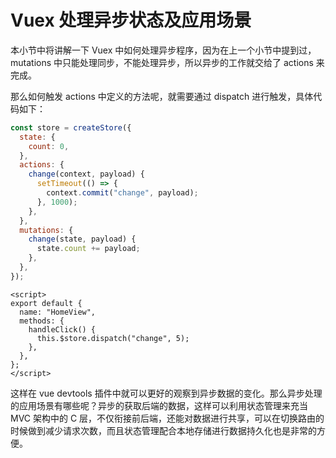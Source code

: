 # Vuex 处理异步状态及应用场景

本小节中将讲解一下 Vuex 中如何处理异步程序，因为在上一个小节中提到过，mutations 中只能处理同步，不能处理异步，所以异步的工作就交给了 actions 来完成。

那么如何触发 actions 中定义的方法呢，就需要通过 dispatch 进行触发，具体代码如下：

```js
const store = createStore({
  state: {
    count: 0,
  },
  actions: {
    change(context, payload) {
      setTimeout(() => {
        context.commit("change", payload);
      }, 1000);
    },
  },
  mutations: {
    change(state, payload) {
      state.count += payload;
    },
  },
});
```

```vue
<script>
export default {
  name: "HomeView",
  methods: {
    handleClick() {
      this.$store.dispatch("change", 5);
    },
  },
};
</script>
```

这样在 vue devtools 插件中就可以更好的观察到异步数据的变化。那么异步处理的应用场景有哪些呢？异步的获取后端的数据，这样可以利用状态管理来充当 MVC 架构中的 C 层，不仅衔接前后端，还能对数据进行共享，可以在切换路由的时候做到减少请求次数，而且状态管理配合本地存储进行数据持久化也是非常的方便。
